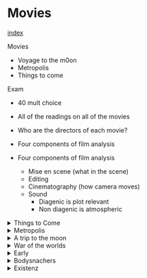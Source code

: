

# Movies

[index](index.md) </br>


Movies
- Voyage to the m0on
- Metropolis
- Things to come

Exam
- 40 mult choice
- All of the readings on all of the movies
- Who are the directors of each movie?
- Four components of film analysis


- Four components of film analysis
    - Mise en scene (what in the scene)
    - Editing
    - Cinematography (how camera moves)
    - Sound
        - Diagenic is plot relevant
        - Non diagenic is atmospheric



<details> <summary>Things to Come</summary>

- Agressive modernism
    - Futurism
    - Philosophy of progress

- Directed by William Cameron Menzies
- Written by HG wells
- Made in 1936 germany
- Made after ww1
- Wandering sickness, zombie like, spanish flu influenced
- 1940ies era accurately full of war
- 1970, the one world government uses sleeping gas
- 2036 mission to the moon 


</summary> </details>



<details> <summary>Metropolis</summary>

- Directed by Fritz Lang
- Class divide, and the 'mediator'
- Made in 1927

</summary> </details>


<details> <summary>A trip to the moon</summary>

- Directed by George Melies
- Space collonialism
- Made in 1902




</summary> </details>




<details> <summary>War of the worlds</summary>

- Warfare, tech
- Scientists are the heros??
- Atom bomb
- Sylvia is braindead tradwife

</summary> </details>


<details> <summary>Early</summary>


- Lumiere brothers make "workers" in 1895


</summary> </details>



<details> <summary>Bodysnachers</summary>

- Directory Don Siegel
- Main character Miles Bennell
- Love interest Becky




</summary> </details>









<details> <summary>Existenz</summary>


- Allegra shot in a church using a gun that fired a human tooth
    - this is apprently because it was the only way to get past a metal detector
- Allegra uses pronouns to refer to her weird fleshy game console


- Ted Pikel
    - The special in the chinsese food game is a bone gun that fires teeth.




</summary> </details>

